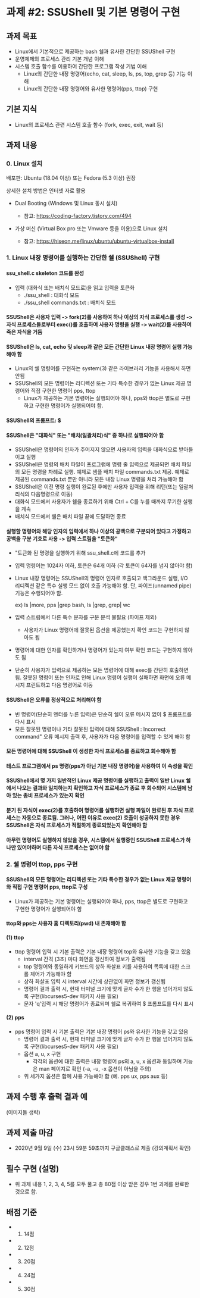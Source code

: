 # 과제 #2: SSUShell 및 기본 명령어 구현

## 과제 목표

- Linux에서 기본적으로 제공하는 bash 쉘과 유사한 간단한 SSUShell 구현
- 운영체제의 프로세스 관리 기본 개념 이해
- 시스템 호출 함수를 이용하여 간단한 프로그램 작성 기법 이해
  - Linux의 간단한 내장 명령어(echo, cat, sleep, ls, ps, top, grep 등) 기능 이해
  - Linux의 간단한 내장 명령어와 유사한 명령어(pps, ttop) 구현

## 기본 지식

- Linux의 프로세스 관련 시스템 호출 함수 (fork, exec, exit, wait 등)

## 과제 내용

### 0. Linux 설치

  배포판: Ubuntu (18.04 이상) 또는 Fedora (5.3 이상) 권장
  
  상세한 설치 방법은 인터넷 자료 활용
  
  - Dual Booting (Windows 및 Linux 동시 설치)
    
    * 참고: https://coding-factory.tistory.com/494

  - 가상 머신 (Virtual Box pro 또는 Vmware 등을 이용)으로 Linux 설치

    * 참고: https://hiseon.me/linux/ubuntu/ubuntu-virtualbox-install

### 1. Linux 내장 명령어를 실행하는 간단한 쉘 (SSUShell) 구현

#### ssu_shell.c skeleton 코드를 완성
  - 입력 (대화식 또는 배치식 모드로)을 읽고 입력을 토큰화
    - ./ssu_shell : 대화식 모드
    - ./ssu_shell commands.txt : 배치식 모드

#### SSUShell은 사용자 입력 -> fork(2)를 사용하여 하나 이상의 자식 프로세스를 생성 -> 자식 프로세스들로부터 exec()를 호출하여 사용자 명령을 실행 -> wait(2)를 사용하여 죽은 자식을 거둠

#### SSUShell은 ls, cat, echo 및 sleep과 같은 모든 간단한 Linux 내장 명령어 실행 가능해야 함
  - Linux의 쉘 명령어를 구현하는 system(3) 같은 라이브러리 기능을 사용해서 하면 안됨
  - SSUShell의 모든 명령어는 리디렉션 또는 기타 특수한 경우가 없는 Linux 제공 명령어와 직접 구현한 명령어 pps, ttop
    - Linux가 제공하는 기본 명령어는 실행되어야 하나, pps와 ttop은 별도로 구현하고 구현한 명령어가 실행되어야 함.

#### SSUShell의 프롬프트: $

#### SSUShell은 "대화식" 또는 "배치(일괄처리)식" 중 하나로 실행되어야 함
  - SSUShell은 명령어의 인자가 주어지지 않으면 사용자의 입력을 대화식으로 받아들이고 실행
  - SSUShell은 명령의 배치 파일이 프로그램에 명령 줄 입력으로 제공되면 배치 파일의 모든 명령을 차례로 실행. 예제로 샘플 배치 파일 commands.txt 제공. 예제로 제공된 commands.txt 뿐만 아니라 모든 내장 Linux 명령을 처리 가능해야 함
  - SSUShell은 이전 명령 실행이 완료된 후에만 사용자 입력을 위해 리턴(또는 일괄처리식의 다음명령으로 이동)
  - 대화식 모드에서 사용자가 쉘을 종료하기 위해 Ctrl + C를 누를 때까지 무기한 실행을 계속
  - 배치식 모드에서 쉘은 배치 파일 끝에 도달하면 종료

#### 실행할 명령어와 해당 인자의 입력에서 하나 이상의 공백으로 구분되어 있다고 가정하고 공백을 구분 기호로 사용 -> 입력 스트림을 "토큰화"
  - "토큰화 된 명령을 실행하기 위해 ssu_shell.c에 코드를 추가
  - 입력 명령어는 1024자 이하, 토큰은 64개 이하 (각 토큰이 64자를 넘지 않아야 함)
  - Linux 내장 명령어는 SSUShell의 명령어 인자로 호출되고 백그라운드 실행, I/O 리디렉션 같은 특수 실행 모드 없이 호출 가능해야 함. 단, 파이프(unnamed pipe) 기능은 수행되어야 함.
    
    ex) ls |more, pps |grep bash, ls |grep, grep| wc
  - 입력 스트림에서 다른 특수 문자를 구문 분석 불필요 (파이프 제외)
    
    - 사용자가 Linux 명령어에 잘못된 옵션을 제공했는지 확인 코드는 구현하지 않아도 됨
  - 명령어에 대한 인자를 확인하거나 명령어가 있는지 여부 확인 코드는 구현하지 않아도 됨
  - 단순히 사용자가 입력으로 제공하는 모든 명령어에 대해 exec를 간단히 호출하면 됨. 잘못된 명령어 또는 인자로 인해 Linux 명령어 실행이 실패하면 화면에 오류 메시지 프린트하고 다음 명령어로 이동

#### SSUShell은 오류를 정상적으로 처리해야 함
  - 빈 명령어(단순히 엔터를 누른 입력)은 단순히 쉘이 오류 메시지 없이 $ 프롬프트를 다시 표시
  - 모든 잘못된 명령이나 기타 잘못된 입력에 대해 SSUShell : Incorrect command" 오류 메시지 출력 후, 사용자가 다음 명령어를 입력할 수 있게 해야 함

#### 모든 명령어에 대해 SSUShell 이 생성한 자식 프로세스를 종료하고 회수해야 함

#### 테스트 프로그램에서 ps 명령(pps가 아닌 기본 내장 명령어)을 사용하여 이 속성을 확인

#### SSUShell에서 몇 가지 일반적인 Linux 제공 명령어를 실행하고 출력이 일반 Linux 쉘에서 나오는 결과와 일치하는지 확인하고 자식 프로세스가 종료 후 회수되어 시스템에 남아 있는 좀비 프로세스가 있는지 확인

#### 분기 된 자식이 exec(2)를 호출하여 명령어를 실행하면 실행 파일이 완료된 후 자식 프로세스는 자동으로 종료됨. 그러나, 어떤 이유로 exec(2) 호출이 성공하지 못한 경우 SSUShell은 자식 프로세스가 적절하게 종료되었는지 확인해야 함

#### 아무런 명령어도 실행하지 않았을 경우, 시스템에서 실행중인 SSUShell 프로세스가 하나만 있어야하며 다른 자식 프로세스는 없어야 함

### 2. 쉘 명령어 ttop, pps 구현

#### SSUShell의 모든 명령어는 리디렉션 또는 기타 특수한 경우가 없는 Linux 제공 명령어와 직접 구현 명령어 pps, ttop로 구성

  - Linux가 제공하는 기본 명령어는 실행되어야 하나, pps, ttop은 별도로 구현하고 구현한 명령어가 실행되어야 함

#### ttop와 pps는 사용자 홈 디렉토리(pwd) 내 존재해야 함

#### (1) ttop

  - ttop 명령어 입력 시 기본 출력은 기본 내장 명령어 top와 유사한 기능을 갖고 있음
    - interval 간격 (3초) 마다 화면을 갱신하여 정보가 출력됨
    - top 명령어와 동일하게 키보드의 상하 화살표 키를 사용하여 목록에 대한 스크롤 제어가 가능해야 함
    - 상하 화살표 입력 시 interval 시간에 상관없이 화면 정보가 갱신됨
    - 명령어 결과 출력 시, 현재 터미널 크기에 맞게 글자 수가 한 행을 넘어가지 않도록 구현(libcurses5-dev 패키지 사용 필요)
    - 문자 'q'입력 시 해당 명령어가 종료되며 쉘로 복귀하여 $ 프롬프트를 다시 표시

#### (2) pps

  - pps 명령어 입력 시 기본 출력은 기본 내장 명령어 ps와 유사한 기능을 갖고 있음
    - 명령어 결과 출력 시, 현재 터미널 크기에 맞게 글자 수가 한 행을 넘어가지 않도록 구현(libcurses5-dev 패키지 사용 필요)
    - 옵션 a, u, x 구현
      - 각각의 옵션에 대한 출력은 내장 명령어 ps의 a, u, x 옵션과 동일하며 기능은 man 페이지로 확인 (-a, -u, -x 옵션이 아님을 주의)
    - 위 세가지 옵션은 함께 사용 가능해야 함 (예. pps ux, pps aux 등)

## 과제 수행 후 출력 결과 예

(이미지들 생략)

## 과제 제출 마감

- 2020년 9월 9일 (수) 23시 59분 59초까지 구글클래스로 제출 (강의계획서 확인)

## 필수 구현 (설명)

- 위 과제 내용 1, 2, 3, 4, 5를 모두 풀고 총 80점 이상 받은 경우 1번 과제를 완료한 것으로 함.

## 배점 기준

  - 1. 14점
  - 2. 12점
  - 3. 20점
  - 4. 24점
  - 5. 30점



